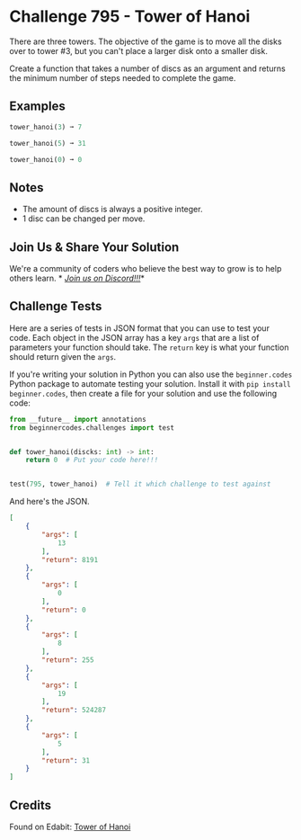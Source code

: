 # Challenge 795 - Tower of Hanoi

There are three towers. The objective of the game is to move all the disks over to tower #3, but you can't place a larger disk onto a smaller disk.

Create a function that takes a number of discs as an argument and returns the minimum number of steps needed to complete the game.

## Examples
```python
tower_hanoi(3) ➞ 7

tower_hanoi(5) ➞ 31

tower_hanoi(0) ➞ 0
```
## Notes

- The amount of discs is always a positive integer.
- 1 disc can be changed per move.

## Join Us & Share Your Solution

We're a community of coders who believe the best way to grow is to help others learn. *
*[Join us on Discord!!!](https://discord.gg/sfHykntuGy)**

## Challenge Tests

Here are a series of tests in JSON format that you can use to test your code. Each object in the JSON array has a
key `args` that are a list of parameters your function should take. The `return` key is what your function should return
given the `args`.

If you're writing your solution in Python you can also use the `beginner.codes` Python package to automate testing your
solution. Install it with `pip install beginner.codes`, then create a file for your solution and use the following code:

```python
from __future__ import annotations
from beginnercodes.challenges import test


def tower_hanoi(discks: int) -> int:
    return 0  # Put your code here!!!


test(795, tower_hanoi)  # Tell it which challenge to test against
```

And here's the JSON.

```json
[
    {
        "args": [
            13
        ],
        "return": 8191
    },
    {
        "args": [
            0
        ],
        "return": 0
    },
    {
        "args": [
            8
        ],
        "return": 255
    },
    {
        "args": [
            19
        ],
        "return": 524287
    },
    {
        "args": [
            5
        ],
        "return": 31
    }
]
```

## Credits

Found on Edabit: [Tower of Hanoi](https://edabit.com/challenge/ZmjLLhFc4TqaMPSki)
